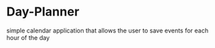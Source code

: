 # Day-Planner
simple calendar application that allows the user to save events for each hour of the day
